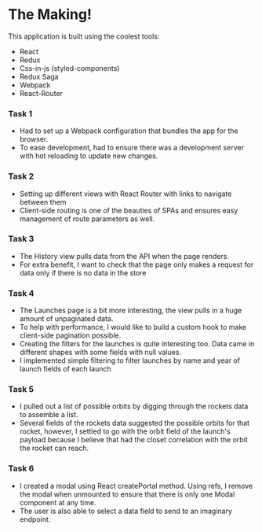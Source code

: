 
# The Making!
This application is built using the coolest tools:
  - React
  - Redux
  - Css-in-js (styled-components)
  - Redux Saga
  - Webpack
  - React-Router

### Task 1
- Had to set up a Webpack configuration that bundles the app for the browser.
 - To ease development, had to ensure there was a development server with hot reloading to update new changes.

### Task 2
 - Setting up different views with React Router with links to navigate between them
  - Client-side routing is one of the beauties of SPAs and ensures easy management of route parameters as well.
  
### Task 3
  - The History view pulls data from the API when the page renders.
  - For extra benefit, I want to check that the page only makes a request for data only if there is no data in the store
  
### Task 4
  - The Launches page is a bit more interesting, the view pulls in a huge amount of unpaginated data.
  - To help with performance, I would like to build a custom hook to make client-side pagination possible.
  - Creating the filters for the launches is quite interesting too. Data came in different shapes with some fields with null values.
  - I implemented simple filtering to filter launches by name and year of launch fields of each launch
  
### Task 5
  - I pulled out a list of possible orbits by digging through the rockets data to assemble a list.
  - Several fields of the rockets data suggested the possible orbits for that rocket, however, I settled to go with the orbit field of the launch's payload because I believe that had the closet correlation with the orbit the rocket can reach.
  
### Task 6
  - I created a modal using React createPortal method. Using refs, I remove the modal when unmounted to ensure that there is only one Modal component at any time.
  - The user is also able to select a data field to send to an imaginary endpoint.
